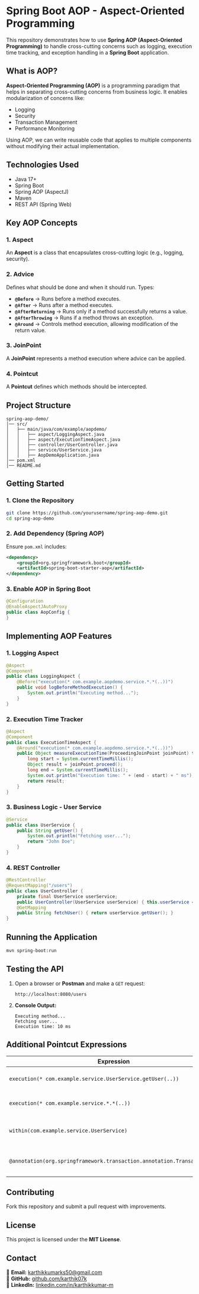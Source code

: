 # Spring Boot AOP - Aspect-Oriented Programming

This repository demonstrates how to use **Spring AOP (Aspect-Oriented Programming)** to handle cross-cutting concerns such as logging, execution time tracking, and exception handling in a **Spring Boot** application.

## What is AOP?
**Aspect-Oriented Programming (AOP)** is a programming paradigm that helps in separating cross-cutting concerns from business logic. It enables modularization of concerns like:
- Logging
- Security
- Transaction Management
- Performance Monitoring

Using AOP, we can write reusable code that applies to multiple components without modifying their actual implementation.

## Technologies Used
- Java 17+
- Spring Boot
- Spring AOP (AspectJ)
- Maven
- REST API (Spring Web)

## Key AOP Concepts
### 1. Aspect
An **Aspect** is a class that encapsulates cross-cutting logic (e.g., logging, security).

### 2. Advice
Defines what should be done and when it should run. Types:
- **`@Before`** → Runs before a method executes.
- **`@After`** → Runs after a method executes.
- **`@AfterReturning`** → Runs only if a method successfully returns a value.
- **`@AfterThrowing`** → Runs if a method throws an exception.
- **`@Around`** → Controls method execution, allowing modification of the return value.

### 3. JoinPoint
A **JoinPoint** represents a method execution where advice can be applied.

### 4. Pointcut
A **Pointcut** defines which methods should be intercepted.

## Project Structure
```
spring-aop-demo/
│── src/
│   ├── main/java/com/example/aopdemo/
│   │   ├── aspect/LoggingAspect.java
│   │   ├── aspect/ExecutionTimeAspect.java
│   │   ├── controller/UserController.java
│   │   ├── service/UserService.java
│   │   ├── AopDemoApplication.java
│── pom.xml
│── README.md
```

## Getting Started
### 1. Clone the Repository
```bash
git clone https://github.com/yourusername/spring-aop-demo.git
cd spring-aop-demo
```

### 2. Add Dependency (Spring AOP)
Ensure `pom.xml` includes:
```xml
<dependency>
    <groupId>org.springframework.boot</groupId>
    <artifactId>spring-boot-starter-aop</artifactId>
</dependency>
```

### 3. Enable AOP in Spring Boot
```java
@Configuration
@EnableAspectJAutoProxy
public class AopConfig {
}
```

## Implementing AOP Features
### 1. Logging Aspect
```java
@Aspect
@Component
public class LoggingAspect {
    @Before("execution(* com.example.aopdemo.service.*.*(..))")
    public void logBeforeMethodExecution() {
        System.out.println("Executing method...");
    }
}
```

### 2. Execution Time Tracker
```java
@Aspect
@Component
public class ExecutionTimeAspect {
    @Around("execution(* com.example.aopdemo.service.*.*(..))")
    public Object measureExecutionTime(ProceedingJoinPoint joinPoint) throws Throwable {
        long start = System.currentTimeMillis();
        Object result = joinPoint.proceed();
        long end = System.currentTimeMillis();
        System.out.println("Execution time: " + (end - start) + " ms");
        return result;
    }
}
```

### 3. Business Logic - User Service
```java
@Service
public class UserService {
    public String getUser() {
        System.out.println("Fetching user...");
        return "John Doe";
    }
}
```

### 4. REST Controller
```java
@RestController
@RequestMapping("/users")
public class UserController {
    private final UserService userService;
    public UserController(UserService userService) { this.userService = userService; }
    @GetMapping
    public String fetchUser() { return userService.getUser(); }
}
```

## Running the Application
```bash
mvn spring-boot:run
```

## Testing the API
1. Open a browser or **Postman** and make a `GET` request:
   ```
   http://localhost:8080/users
   ```
2. **Console Output:**
   ```
   Executing method...
   Fetching user...
   Execution time: 10 ms
   ```

## Additional Pointcut Expressions
| Expression | Description |
|------------|------------|
| `execution(* com.example.service.UserService.getUser(..))` | Matches a specific method |
| `execution(* com.example.service.*.*(..))` | Matches all methods in the package |
| `within(com.example.service.UserService)` | Matches all methods within `UserService` |
| `@annotation(org.springframework.transaction.annotation.Transactional)` | Matches methods annotated with `@Transactional` |

## Contributing
Fork this repository and submit a pull request with improvements.

## License
This project is licensed under the **MIT License**.

## Contact
📧 **Email:** [karthikkumarks50@gmail.com](mailto:karthikkumarks50@gmail.com)  
🔗 **GitHub:** [github.com/karthik07k](https://github.com/karthik07k)  
🔗 **LinkedIn:** [linkedin.com/in/karthikkumar-m](https://linkedin.com/in/karthikkumar-m)

